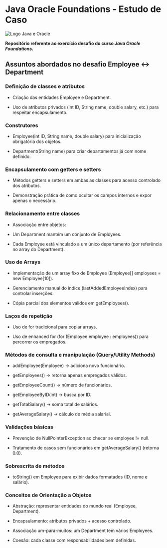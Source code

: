 # Java Oracle Foundations - Estudo de Caso
![Logo Java e Oracle](https://pngteam.com/images/java-1-702x356_864a2103.png)

**Repositório referente ao exercício desafio do curso _Java Oracle Foundations_.**
## Assuntos abordados no desafio Employee ↔ Department
### Definição de classes e atributos

* Criação das entidades Employee e Department.

* Uso de atributos privados (int ID, String name, double salary, etc.) para respeitar encapsulamento.

### Construtores

* Employee(int ID, String name, double salary) para inicialização obrigatória dos objetos.

* Department(String name) para criar departamentos já com nome definido.

### Encapsulamento com getters e setters

* Métodos getters e setters em ambas as classes para acesso controlado dos atributos.

* Demonstração prática de como ocultar os campos internos e expor apenas o necessário.

### Relacionamento entre classes

* Associação entre objetos:

* Um Department mantém um conjunto de Employees.

* Cada Employee está vinculado a um único departamento (por referência no array do Department).

### Uso de Arrays

* Implementação de um array fixo de Employee (Employee[] employees = new Employee[10]).

* Gerenciamento manual do índice (lastAddedEmployeeIndex) para controlar inserções.

* Cópia parcial dos elementos válidos em getEmployees().

### Laços de repetição

* Uso de for tradicional para copiar arrays.

* Uso de enhanced for (for (Employee employee : employees)) para percorrer os empregados.

### Métodos de consulta e manipulação (Query/Utility Methods)

* addEmployee(Employee) → adiciona novo funcionário.

* getEmployees() → retorna apenas empregados válidos.

* getEmployeeCount() → número de funcionários.

* getEmployeeByID(int) → busca por ID.

* getTotalSalary() → soma total de salários.

* getAverageSalary() → cálculo de média salarial.

### Validações básicas

* Prevenção de NullPointerException ao checar se employee != null.

* Tratamento de casos sem funcionários em getAverageSalary() (retorna 0.0).

### Sobrescrita de métodos

* toString() em Employee para exibir dados formatados (ID, nome e salário).

### Conceitos de Orientação a Objetos

* Abstração: representar entidades do mundo real (Employee, Department).

* Encapsulamento: atributos privados + acesso controlado.

* Associação um-para-muitos: um Department tem vários Employees.

* Coesão: cada classe com responsabilidades bem definidas.
